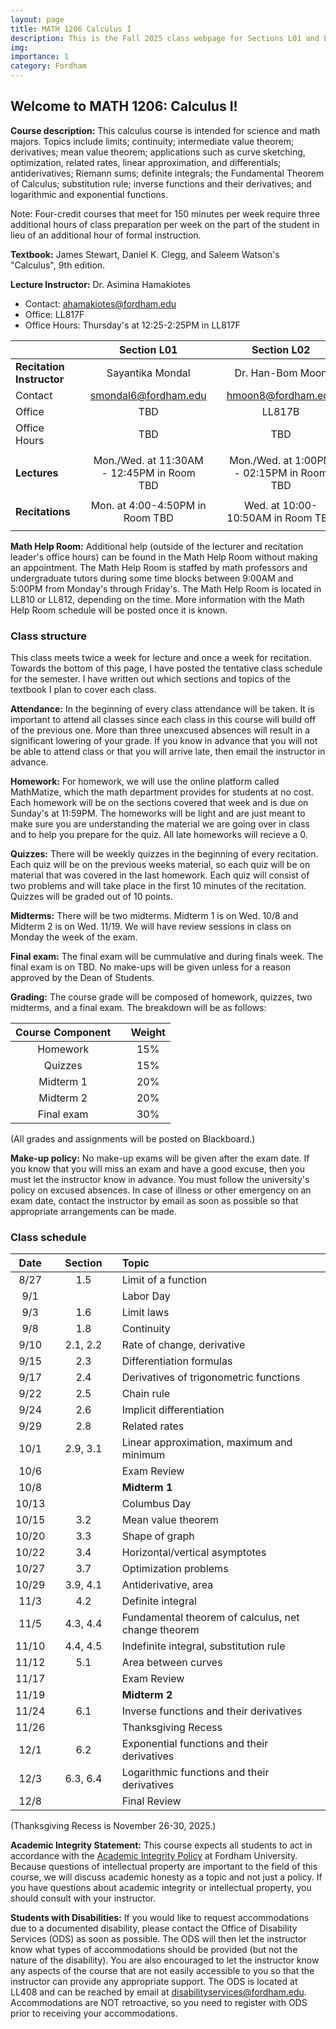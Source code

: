 ```yaml
---
layout: page
title: MATH 1206 Calculus I
description: This is the Fall 2025 class webpage for Sections L01 and L02 of MATH 1206 Calculus I at Fordham. 
img: 
importance: 1
category: Fordham
---
```


## Welcome to MATH 1206: Calculus I! 

**Course description:** This calculus course is intended for science and math majors. Topics include limits; continuity; intermediate value theorem; derivatives; mean value theorem; applications such as curve sketching, optimization, related rates, linear approximation, and differentials; antiderivatives; Riemann sums; definite integrals; the Fundamental Theorem of Calculus; substitution rule; inverse functions and their derivatives; and logarithmic and exponential functions. 

Note: Four-credit courses that meet for 150 minutes per week require three additional hours of class preparation per week on the part of the student in lieu of an additional hour of formal instruction.

**Textbook:** James Stewart, Daniel K. Clegg, and Saleem Watson's "Calculus", 9th edition.

**Lecture Instructor:** Dr. Asimina Hamakiotes
* Contact: [ahamakiotes@fordham.edu](mailto:ahamakiotes@fordham.edu)
* Office: LL817F
* Office Hours: Thursday's at 12:25-2:25PM in LL817F


|  |       |  Section L01   |       |  Section L02  | 
| :----     | :---: |  :----:       | :---: | :----:      |
| **Recitation Instructor** | | Sayantika Mondal | | Dr. Han-Bom Moon   |
| Contact | | [smondal6@fordham.edu](mailto:smondal6@fordham.edu) | | [hmoon8@fordham.edu](mailto:hmoon8@fordham.edu)  |
| Office | | TBD | | LL817B  |
| Office Hours | | TBD | | TBD   |
|                | |                                 |       |                          |
| **Lectures** | | Mon./Wed. at 11:30AM - 12:45PM in Room TBD | | Mon./Wed. at 1:00PM - 02:15PM in Room TBD  |
|                | |                                 |       |                          |
| **Recitations** | | Mon. at 4:00-4:50PM in Room TBD | | Wed. at 10:00-10:50AM in Room TBD  | 
|                | |                                 |       |                          |

**Math Help Room:** Additional help (outside of the lecturer and recitation leader's office hours) can be found in the Math Help Room without making an appointment. The Math Help Room is staffed by math professors and undergraduate tutors during some time blocks between 9:00AM and 5:00PM from Monday's through Friday's. The Math Help Room is located in LL810 or LL812, depending on the time. More information with the Math Help Room schedule will be posted once it is known. 


### Class structure

This class meets twice a week for lecture and once a week for recitation. Towards the bottom of this page, I have posted the tentative class schedule for the semester. I have written out which sections and topics of the textbook I plan to cover each class. 

**Attendance:** In the beginning of every class attendance will be taken. It is important to attend all classes since each class in this course will build off of the previous one. More than three unexcused absences will result in a significant lowering of your grade. If you know in advance that you will not be able to attend class or that you will arrive late, then email the instructor in advance. 

**Homework:** For homework, we will use the online platform called MathMatize, which the math department provides for students at no cost. Each homework will be on the sections covered that week and is due on Sunday's at 11:59PM. The homeworks will be light and are just meant to make sure you are understanding the material we are going over in class and to help you prepare for the quiz. All late homeworks will recieve a 0. 

**Quizzes:** There will be weekly quizzes in the beginning of every recitation. Each quiz will be on the previous weeks material, so each quiz will be on material that was covered in the last homework. Each quiz will consist of two problems and will take place in the first 10 minutes of the recitation. Quizzes will be graded out of 10 points.

**Midterms:** There will be two midterms. Midterm 1 is on Wed. 10/8 and Midterm 2 is on Wed. 11/19. We will have review sessions in class on Monday the week of the exam.

**Final exam:** The final exam will be cummulative and during finals week. The final exam is on TBD. No make-ups will be given unless for a reason approved by the Dean of Students.

**Grading:** The course grade will be composed of homework, quizzes, two midterms, and a final exam. The breakdown will be as follows: 

| Course Component |       | Weight    | 
| :----:           | :---: |  :----:   |    
| Homework         |       |  15%      |
| Quizzes       |       |  15%      | 
| Midterm 1   |       |  20%      | 
| Midterm 2     |       |  20%      | 
| Final exam       |       |  30%      | 


(All grades and assignments will be posted on Blackboard.) 

<!--
**Exams:** 
* **Midterm 1:** Oct. 8, 2025
* **Midterm 2:** Nov. 19, 2025
* **Final:** TBD
-->


**Make-up policy:** No make-up exams will be given after the exam date. If you know that you will miss an exam and have a good excuse, then you must let the instructor know in advance. You must follow the university's policy on excused absences. In case of illness or other emergency on an exam date, contact the instructor by email as soon as possible so that appropriate arrangements can be made.


### Class schedule

| Date  |      | Section |      | Topic                                                                   | 
| :---: | :--: | :---:   | :--: | :---                                                                    | 
| 8/27  |      |  1.5    |      |  Limit of a function  |  
| 9/1   |      |         |      | Labor Day   | 
| 9/3   |      |  1.6    |      |  Limit laws   | 
| 9/8   |      |  1.8    |      |  Continuity                                  |   
| 9/10  |      | 2.1, 2.2 |      |  Rate of change, derivative  |
| 9/15  |      | 2.3     |      |  Differentiation formulas                      | 
| 9/17  |      | 2.4     |      |  Derivatives of trigonometric functions         |  
| 9/22  |      | 2.5     |      |  Chain rule             |    
| 9/24  |      | 2.6     |      |  Implicit differentiation                     | 
| 9/29  |      | 2.8     |      |  Related rates            |  
| 10/1  |      | 2.9, 3.1     |      |  Linear approximation, maximum and minimum          | 
| 10/6  |      |         |      |  Exam Review                      | 
| 10/8  |      |         |      |  **Midterm 1**                                        |  
| 10/13 |      |         |      |  Columbus Day        |   
| 10/15 |      | 3.2     |      |  Mean value theorem                                  |   
| 10/20 |      | 3.3     |      |  Shape of graph              |     
| 10/22 |      | 3.4     |      |  Horizontal/vertical asymptotes     | 
| 10/27 |      | 3.7     |      |  Optimization problems            |     
| 10/29 |      | 3.9, 4.1 |      |  Antiderivative, area                | 
| 11/3  |      | 4.2     |      |  Definite integral                                |  
| 11/5  |      | 4.3, 4.4  |      |  Fundamental theorem of calculus, net change theorem            |
| 11/10 |      | 4.4, 4.5 |      |  Indefinite integral, substitution rule                  |
| 11/12 |      | 5.1     |      |  Area between curves                         |
| 11/17 |      |         |      |  Exam Review                               |
| 11/19 |      |         |      |  **Midterm 2**                           |
| 11/24 |      | 6.1     |      |  Inverse functions and their derivatives                 |
| 11/26 |      |         |      |  Thanksgiving Recess                                         |
| 12/1  |      | 6.2     |      |  Exponential functions and their derivatives                       |
| 12/3  |      | 6.3, 6.4 |      |  Logarithmic functions and their derivatives                   |
| 12/8  |      |         |      |  Final Review                           |


(Thanksgiving Recess is November 26-30, 2025.)

**Academic Integrity Statement:** This course expects all students to act in accordance with the [Academic Integrity Policy](https://www.fordham.edu/resources/policies/academic-integrity-policy/) at Fordham University. Because questions of intellectual property are important to the field of this course, we will discuss academic honesty as a topic and not just a policy. If you have questions about academic integrity or intellectual property, you should consult with your instructor. 

**Students with Disabilities:** If you would like to request accommodations due to a documented disability, please contact the Office of Disability Services (ODS) as soon as possible. The ODS will then let the instructor know what types of accommodations should be provided (but not the nature of the disability). You are also encouraged to let the instructor know any aspects of the course that are not easily accessible to you so that the instructor can provide any appropriate support. The ODS is located at LL408 and can be reached by email at [disabilityservices@fordham.edu](mailto:disabilityservices@fordham.edu). Accommodations are NOT retroactive, so you need to register with ODS prior to receiving your accommodations.

<!-- **Final Exam Policy:** -->





